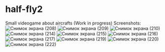 # half-fly2
Small videogame about aircrafts (Work in progress) 
Screenshots:
![Снимок экрана (208)](https://user-images.githubusercontent.com/60045146/193033082-3e0273e5-f2b3-4a39-acb1-22b07c17b430.png)
![Снимок экрана (209)](https://user-images.githubusercontent.com/60045146/193033094-497c6b6b-4a0c-4d39-975a-315246c4058e.png)
![Снимок экрана (210)](https://user-images.githubusercontent.com/60045146/193033098-c24e7697-ea46-4476-934d-9371b06e1efa.png)
![Снимок экрана (214)](https://user-images.githubusercontent.com/60045146/193033099-f4a443b3-53df-4714-8d0a-1e3e4727eac3.png)
![Снимок экрана (215)](https://user-images.githubusercontent.com/60045146/193033103-bdc19a64-18e0-481d-98a2-cbaa40a289cf.png)
![Снимок экрана (216)](https://user-images.githubusercontent.com/60045146/193033107-4d9b37c1-59b0-412d-86aa-115fb9323604.png)
![Снимок экрана (217)](https://user-images.githubusercontent.com/60045146/193033109-f3d401a6-1055-4fb9-adea-3e910374981f.png)
![Снимок экрана (219)](https://user-images.githubusercontent.com/60045146/193033111-330e6d7f-6786-4656-aae5-d53945d1c72f.png)
![Снимок экрана (220)](https://user-images.githubusercontent.com/60045146/193033122-fe320cc2-3dca-40ab-a79f-ca649706c473.png)
![Снимок экрана (222)](https://user-images.githubusercontent.com/60045146/193033126-3f363db0-0292-4b40-bcf7-0f062f7d634a.png)
